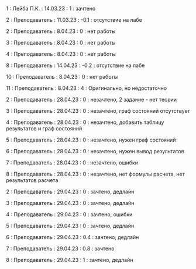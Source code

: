 1 : Лейба П.К. : 14.03.23 : 1 : зачтено

2 : Преподаватель : 11.03.23 : -0.1 : отсутствие на лабе

2 : Преподаватель : 8.04.23 : 0 : нет работы

3 : Преподаватель : 8.04.23 : 0 : нет работы

4 : Преподаватель : 8.04.23 : 0 : нет работы

8 : Преподаватель : 14.04.23 : -0.2 : отсутствие на лабе

10 : Преподаватель : 8.04.23 : 0 : нет работы

11 : Преподаватель : 8.04.23 : 4 : Оригинально, но недостаточно

2 : Преподаватель : 28.04.23 : 0 : незачтено, 2 задание - нет теории

3 : Преподаватель : 28.04.23 : 0 : незачтено, граф состояний отсутствует

4 : Преподаватель : 28.04.23 : 0 : незачтено, добавить таблицу результатов и граф состояний

5 : Преподаватель : 28.04.23 : 0 : незачтено, нужен граф состояний

6 : Преподаватель : 28.04.23 : 0 : незачтено, нужен вывод результатов

7 : Преподаватель : 28.04.23 : 0 : незачтено, ошибки

8 : Преподаватель : 28.04.23 : 0 : незачтено, нет формулы расчета, нет результатов расчета

2 : Преподаватель : 29.04.23 : 0 : зачтено, дедлайн

3 : Преподаватель : 29.04.23 : 0 : зачтено, дедлайн

4 : Преподаватель : 29.04.23 : 0 : зачтено, ошибки

5 : Преподаватель : 29.04.23 : 0 : зачтено, дедлайн

6 : Преподаватель : 29.04.23 : 0.4 : зачтено, дедлайн

7 : Преподаватель : 29.04.23 : 0.8 : зачтено

8 : Преподаватель : 29.04.23 : 1 : зачтено, дедлайн



